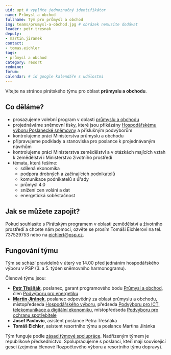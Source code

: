 ```yaml
---
uid: upt # vyplňte jednoznačný identifikátor
name: Průmysl a obchod
fullname: Tým pro průmysl a obchod
img: teams/prumysl-a-obchod.jpg # obrázek nemusíte dodávat
leader: petr.tresnak
deputy:
- martin.jiranek
contact:
- tomas.eichler
tags:
- průmysl a obchod
category: resort
redmine:
forum:
calendar: # id google kalendáře s událostmi
---
```


Vítejte na stránce pirátského týmu pro oblast **průmyslu a obchodu**.

Co děláme?
----------
* prosazujeme volební program v oblasti [průmyslu a obchodu](https://www.pirati.cz/program/psp2017/prumysl-a-obchod/)
* projednáváme sněmovní tisky, které jsou přikázány [Hospodářskému výboru Poslanecké sněmovny](http://www.psp.cz/sqw/hp.sqw?k=3500) a příslušným podvýborům
* kontrolujeme práci Ministerstva průmyslu a obchodu
* připravujeme podklady a stanoviska pro poslance k projednávaným návrhům
* kontrolujeme práci Ministerstva zemědělství a v otázkách majících vztah k zemědělství i Ministerstvo životního prostředí
* témata, která řešíme:
  * sdílená ekonomika
  * podpora drobných a začínajících podnikatelů
  * komunikace podnikatelů s úřady
  * průmysl 4.0
  * snížení cen volání a dat
  * energetická soběstačnost

Jak se můžete zapojit?
----------------------

Pokud souhlasíte s Pirátským programem v oblasti zemědělství a životního prostředí a chcete nám pomoci, ozvěte se prosím Tomáši Eichlerovi na tel. 737529753 nebo na eichlert@psp.cz.

Fungování týmu
----------------------

Tým se schází pravidelně v úterý ve 14.00 před jednáním hospodářského výboru v PSP (3. a 5. týden sněmovního harmonogramu).

Členové týmu jsou:
* **[Petr Třešňák](https://www.pirati.cz/lide/petr-tresnak/)**, poslanec, garant programového bodu [Průmysl a obchod](https://www.pirati.cz/program/psp2017/prumysl-a-obchod/), člen [Podvýboru pro energetiku](http://www.psp.cz/sqw/hp.sqw?k=3521)
* **[Martin Jiránek](https://www.pirati.cz/lide/martin-jiranek/)**, poslanec odpovědný za oblast průmyslu a obchodu, místopředseda [Hospodářského výboru](http://www.psp.cz/sqw/hp.sqw?k=3500&o=8), předseda [Podvýboru pro ICT, telekomunikace a digitální ekonomiku](http://www.psp.cz/sqw/hp.sqw?k=3528&o=8), místopředseda [Podvýboru pro ochranu spotřebitele](http://www.psp.cz/sqw/hp.sqw?k=3527&o=8)
* **Josef Pavlovic**, asistent poslance Petra Třešňáka
* **Tomáš Eichler**, asistent resortního týmu a poslance Martina Jiránka

Tým funguje podle [zásad týmové spolupráce](https://wiki.pirati.cz/rules/or_zatys). Nadřízeným týmem je republikové předsednictvo. Spolupracujeme s poslanci, kteří mají související gesci (zejména členové Rozpočtového výboru a resortního týmu dopravy).
